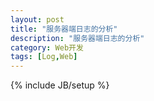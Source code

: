 ```yaml
---
layout: post
title: "服务器端日志的分析"
description: "服务器端日志的分析"
category: Web开发
tags: [Log,Web]
---
```

{% include JB/setup %}